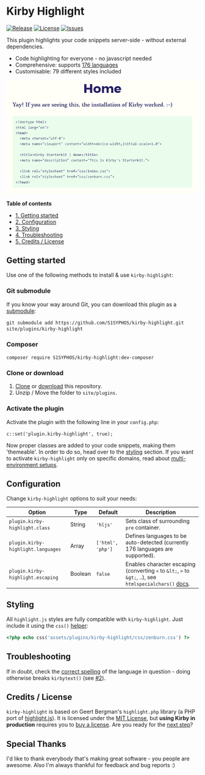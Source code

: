 # Kirby Highlight
[![Release](https://img.shields.io/github/release/S1SYPHOS/kirby-highlight.svg)](https://github.com/S1SYPHOS/kirby-highlight/releases) [![License](https://img.shields.io/github/license/S1SYPHOS/kirby-highlight.svg)](https://github.com/S1SYPHOS/kirby-highlight/blob/master/LICENSE) [![Issues](https://img.shields.io/github/issues/S1SYPHOS/kirby-highlight.svg)](https://github.com/S1SYPHOS/kirby-highlight/issues)

This plugin highlights your code snippets server-side - without external dependencies.

- Code highlighting for everyone - no javascript needed
- Comprehensive: supports [176 languages](https://github.com/S1SYPHOS/kirby-highlight/tree/master/vendor/scrivo/highlight.php/Highlight/languages)
- Customisable: 79 different styles included

![screenshot of the kirby-highlight plugin](screenshot.gif)

**Table of contents**
- [1. Getting started](#getting-started)
- [2. Configuration](#configuration)
- [3. Styling](#styling)
- [4. Troubleshooting](#troubleshooting)
- [5. Credits / License](#credits--license)

## Getting started
Use one of the following methods to install & use `kirby-highlight`:

### Git submodule

If you know your way around Git, you can download this plugin as a [submodule](https://github.com/blog/2104-working-with-submodules):

```text
git submodule add https://github.com/S1SYPHOS/kirby-highlight.git site/plugins/kirby-highlight
```

### Composer

```text
composer require S1SYPHOS/kirby-highlight:dev-composer
```

### Clone or download

1. [Clone](https://github.com/S1SYPHOS/kirby-highlight.git) or [download](https://github.com/S1SYPHOS/kirby-highlight/archive/master.zip)  this repository.
2. Unzip / Move the folder to `site/plugins`.

### Activate the plugin
Activate the plugin with the following line in your `config.php`:

```text
c::set('plugin.kirby-highlight', true);
```

Now proper classes are added to your code snippets, making  them 'themeable'. In order to do so, head over to the [styling](#styling) section. If you want to activate `kirby-highlight` only on specific domains, read about [multi-environment setups](https://getkirby.com/docs/developer-guide/configuration/options).

## Configuration
Change `kirby-highlight` options to suit your needs:

| Option | Type | Default | Description |
| --- | --- | --- | --- |
| `plugin.kirby-highlight.class` | String | `'hljs'` | Sets class of surrounding `pre` container. |
| `plugin.kirby-highlight.languages` | Array | `['html', 'php']` | Defines languages to be auto-detected (currently 176 languages are supported). |
| `plugin.kirby-highlight.escaping` | Boolean | `false` | Enables character escaping (converting `<` to `&lt;`, `>` to `&gt;`, ..), see `htmlspecialchars()` [docs](http://php.net/manual/en/function.htmlspecialchars.php). |

## Styling
All `highlight.js` styles are fully compatible with `kirby-highlight`. Just include it using the `css()` [helper](https://getkirby.com/docs/cheatsheet/helpers/css):

```php
<?php echo css('assets/plugins/kirby-highlight/css/zenburn.css') ?>
```


## Troubleshooting
If in doubt, check the [correct spelling](https://github.com/S1SYPHOS/kirby-highlight/tree/master/vendor/scrivo/highlight.php/Highlight/languages) of the language in question - doing otherwise breaks `kirbytext()` (see [#2](https://github.com/S1SYPHOS/kirby-highlight/issues/2)).

## Credits / License
`kirby-highlight` is based on Geert Bergman's `highlight.php` library (a PHP port of [highlight.js](https://highlightjs.org)). It is licensed under the [MIT License](LICENSE), but **using Kirby in production** requires you to [buy a license](https://getkirby.com/buy). Are you ready for the [next step](https://getkirby.com/next)?

## Special Thanks
I'd like to thank everybody that's making great software - you people are awesome. Also I'm always thankful for feedback and bug reports :)
